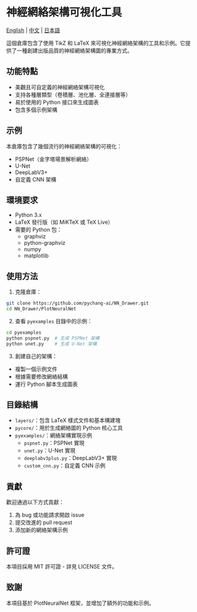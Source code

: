 # 神經網絡架構可視化工具

[English](README.md) | [中文](README_zh.md) | [日本語](README_ja.md)

這個倉庫包含了使用 TikZ 和 LaTeX 來可視化神經網絡架構的工具和示例。它提供了一種創建出版品質的神經網絡架構圖的專業方式。

## 功能特點

- 美觀且可自定義的神經網絡架構可視化
- 支持各種層類型（卷積層、池化層、全連接層等）
- 易於使用的 Python 接口來生成圖表
- 包含多個示例架構

## 示例

本倉庫包含了幾個流行的神經網絡架構的可視化：

- PSPNet（金字塔場景解析網絡）
- U-Net
- DeepLabV3+
- 自定義 CNN 架構

## 環境要求

- Python 3.x
- LaTeX 發行版（如 MiKTeX 或 TeX Live）
- 需要的 Python 包：
  - graphviz
  - python-graphviz
  - numpy
  - matplotlib

## 使用方法

1. 克隆倉庫：
```bash
git clone https://github.com/pychang-ai/NN_Drawer.git
cd NN_Drawer/PlotNeuralNet
```

2. 查看 `pyexamples` 目錄中的示例：
```bash
cd pyexamples
python pspnet.py  # 生成 PSPNet 架構
python unet.py    # 生成 U-Net 架構
```

3. 創建自己的架構：
- 複製一個示例文件
- 根據需要修改網絡結構
- 運行 Python 腳本生成圖表

## 目錄結構

- `layers/`：包含 LaTeX 樣式文件和基本構建塊
- `pycore/`：用於生成網絡圖的 Python 核心工具
- `pyexamples/`：網絡架構實現示例
  - `pspnet.py`：PSPNet 實現
  - `unet.py`：U-Net 實現
  - `deeplabv3plus.py`：DeepLabV3+ 實現
  - `custom_cnn.py`：自定義 CNN 示例

## 貢獻

歡迎通過以下方式貢獻：
1. 為 bug 或功能請求開啟 issue
2. 提交改進的 pull request
3. 添加新的網絡架構示例

## 許可證

本項目採用 MIT 許可證 - 詳見 LICENSE 文件。

## 致謝

本項目基於 PlotNeuralNet 框架，並增加了額外的功能和示例。
